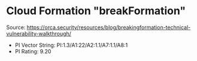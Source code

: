 # Cloud Formation "breakFormation"

Source: https://orca.security/resources/blog/breakingformation-technical-vulnerability-walkthrough/

- PI Vector String: PI:1.3/A1:22/A2:1.1/A7:1.1/A8:1
- PI Rating: 9.20

